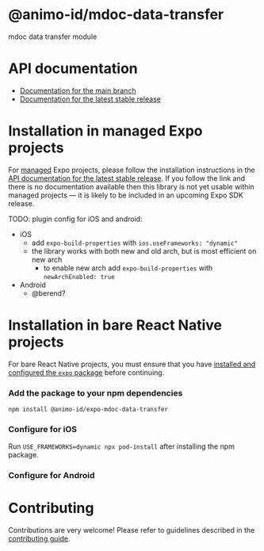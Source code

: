 # @animo-id/mdoc-data-transfer

mdoc data transfer module

# API documentation

- [Documentation for the main branch](https://github.com/expo/expo/blob/main/docs/pages/versions/unversioned/sdk/@animo-id/expo-mdoc-data-transfer.md)
- [Documentation for the latest stable release](https://docs.expo.dev/versions/latest/sdk/@animo-id/expo-mdoc-data-transfer/)

# Installation in managed Expo projects

For [managed](https://docs.expo.dev/archive/managed-vs-bare/) Expo projects, please follow the installation instructions in the [API documentation for the latest stable release](#api-documentation). If you follow the link and there is no documentation available then this library is not yet usable within managed projects &mdash; it is likely to be included in an upcoming Expo SDK release.

TODO: plugin config for iOS and android:

- iOS
  - add `expo-build-properties` with `ios.useFrameworks: "dynamic"`
  - the library works with both new and old arch, but is most efficient on new arch
    - to enable new arch add `expo-build-properties` with `newArchEnabled: true`
- Android
  - @berend?

# Installation in bare React Native projects

For bare React Native projects, you must ensure that you have [installed and configured the `expo` package](https://docs.expo.dev/bare/installing-expo-modules/) before continuing.

### Add the package to your npm dependencies

```
npm install @animo-id/expo-mdoc-data-transfer
```

### Configure for iOS

Run `USE_FRAMEWORKS=dynamic npx pod-install` after installing the npm package.

### Configure for Android

# Contributing

Contributions are very welcome! Please refer to guidelines described in the [contributing guide](https://github.com/expo/expo#contributing).
